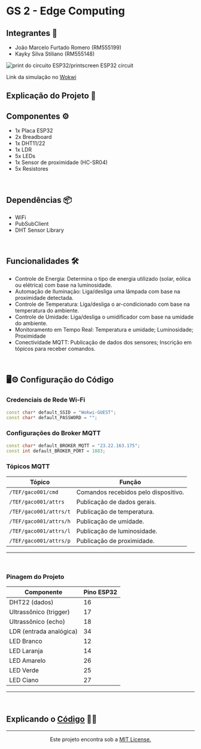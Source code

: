 # GS 2 - Edge Computing

## Integrantes 👋
<ul>
    <li>João Marcelo Furtado Romero (RM555199)</li>
    <li>Kayky Silva Stiliano (RM555148)</li>
</ul>
 
<img src="path" alt="print do circuito ESP32/printscreen ESP32 circuit"/>

Link da simulação no <a href="path">Wokwi</a>

## Explicação do Projeto 📖

## Componentes ⚙️
<ul>
    <li>1x Placa ESP32</li>
    <li>2x Breadboard</li>
    <li>1x DHT11/22</li>
    <li>1x LDR</li>
    <li>5x LEDs</li>
    <li>1x Sensor de proximidade (HC-SR04)</li>
    <li>5x Resistores</li>
</ul>
 
<br>
 
## Dependências 📦
<ul>
    <li>WiFi</li>
    <li>PubSubClient</li>
    <li>DHT Sensor Library</li>
</ul>
 
<br>

## Funcionalidades 🛠️
<ul>
    <li>Controle de Energia: Determina o tipo de energia utilizado (solar, eólica ou elétrica) com base na luminosidade.</li>
    <li>Automação de Iluminação: Liga/desliga uma lâmpada com base na proximidade detectada.</li>
    <li>Controle de Temperatura: Liga/desliga o ar-condicionado com base na temperatura do ambiente.</li>
    <li>Controle de Umidade: Liga/desliga o umidificador com base na umidade do ambiente.</li>
    <li>Monitoramento em Tempo Real: Temperatura e umidade; Luminosidade; Proximidade</li> 
    <li>Conectividade MQTT: Publicação de dados dos sensores; Inscrição em tópicos para receber comandos.</li>
</ul>

<br>

## 🖥️⚙️ Configuração do Código

### Credenciais de Rede Wi-Fi

```cpp
const char* default_SSID = "Wokwi-GUEST";
const char* default_PASSWORD = "";
```

### Configurações do Broker MQTT

```cpp
const char* default_BROKER_MQTT = "23.22.163.175";
const int default_BROKER_PORT = 1883;
```

### Tópicos MQTT

| Tópico             | Função                                |
|--------------------|---------------------------------------|
| `/TEF/gaco001/cmd` | Comandos recebidos pelo dispositivo.  |
| `/TEF/gaco001/attrs` | Publicação de dados gerais.        |
| `/TEF/gaco001/attrs/t` | Publicação de temperatura.       |
| `/TEF/gaco001/attrs/h` | Publicação de umidade.           |
| `/TEF/gaco001/attrs/l` | Publicação de luminosidade.      |
| `/TEF/gaco001/attrs/p` | Publicação de proximidade.       |

---
<br>

### Pinagem do Projeto

| Componente         | Pino ESP32  |
|---------------------|-------------|
| DHT22 (dados)       | 16          |
| Ultrassônico (trigger) | 17      |
| Ultrassônico (echo) | 18          |
| LDR (entrada analógica) | 34      |
| LED Branco          | 12          |
| LED Laranja         | 14          |
| LED Amarelo         | 26          |
| LED Verde           | 25          |
| LED Ciano           | 27          |

---
<br>

## Explicando o <a href="path">Código</a> 🧑‍💻
 








<hr>
 
<center>Este projeto encontra sob a <a href="path">MIT License.</a></center>
